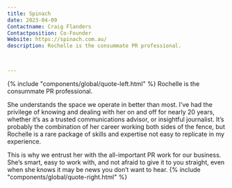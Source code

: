 ```yaml
---
title: Spinach
date: 2023-04-09
Contactname: Craig Flanders
Contactposition: Co-Founder
Website: https://spinach.com.au/
description: Rochelle is the consummate PR professional.



---
```


<span class="leftfloat">{% include "components/global/quote-left.html" %}</span>
Rochelle is the consummate PR professional.

She understands the space we operate in better than most. I’ve had the privilege of knowing and dealing with her on and off for nearly 20 years, whether it’s as a trusted communications advisor, or insightful journalist. It’s probably the combination of her career working both sides of the fence, but Rochelle is a rare package of skills and expertise not easy to replicate in my experience.

This is why we entrust her with the all-important PR work for our business. She’s smart, easy to work with, and not afraid to give it to you straight, even when she knows it may be news you don’t want to hear.
<span class="rightfloat">{% include "components/global/quote-right.html" %}</span>


